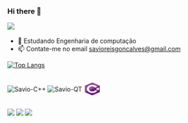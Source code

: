 ### Hi there 👋

<picture>
<source 
  srcset="https://github-readme-stats.vercel.app/api?username=SavioReis&show_icons=true&theme=dracula"
  media="(prefers-color-scheme: Gradient)"
/>
<source
  srcset="https://github-readme-stats.vercel.app/api?username=SavioReis&show_icons=true"
  media="(prefers-color-scheme: Gradient), (prefers-color-scheme: Gradient)"
/>
<img src="https://github-readme-stats.vercel.app/api?username=SavioReis&show_icons=true" />
</picture>

- 🌱 Estudando Engenharia de computação
- 📫 Contate-me no email savioreisgoncalves@gmail.com

[![Top Langs](https://github-readme-stats.vercel.app/api/top-langs/?username=SavioReis&hide_progress=true)](https://github.com/anuraghazra/github-readme-stats)
<div style="display: inline_block"><br>
  <img align="center" alt="Savio-C++" height="30" width="40" src="https://cdn.jsdelivr.net/gh/devicons/devicon/icons/cplusplus/cplusplus-original.svg">
  <img align="center" alt="Savio-QT" height="30" width="40" src="https://cdn.jsdelivr.net/gh/devicons/devicon/icons/qt/qt-original.svg">
  <img align="center" alt="Rafa-Csharp" height="30" width="40" src="https://raw.githubusercontent.com/devicons/devicon/master/icons/csharp/csharp-original.svg">
</div>

  ##

<div> 
  <a href="https://www.youtube.com/channel/UC-aBBoFfSxnP_8UNKcjFc9g" target="_blank"><img src="https://img.shields.io/badge/YouTube-FF0000?style=for-the-badge&logo=youtube&logoColor=white" target="_blank"></a>
  <a href="https://instagram.com/savioreis09" target="_blank"><img src="https://img.shields.io/badge/-Instagram-%23E4405F?style=for-the-badge&logo=instagram&logoColor=white" target="_blank"></a>
  <a href = "mailto:savioreisgoncalves@gmail.com"><img src="https://img.shields.io/badge/-Gmail-%23333?style=for-the-badge&logo=gmail&logoColor=white" target="_blank"></a>  
</div>

